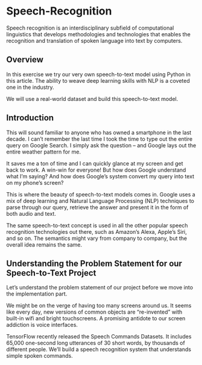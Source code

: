 # Speech-Recognition
Speech recognition is an interdisciplinary subfield of computational linguistics that develops methodologies and technologies that enables the recognition and translation of spoken language into text by computers.

## Overview
In this exercise we try our very own speech-to-text model using Python in this article. The ability to weave deep learning skills with NLP is a coveted one in the industry. 

We will use a real-world dataset and build this speech-to-text model.


## Introduction
This will sound familiar to anyone who has owned a smartphone in the last decade. I can’t remember the last time I took the time to type out the entire query on Google Search. I simply ask the question – and Google lays out the entire weather pattern for me.

It saves me a ton of time and I can quickly glance at my screen and get back to work. A win-win for everyone! But how does Google understand what I’m saying? And how does Google’s system convert my query into text on my phone’s screen?

This is where the beauty of speech-to-text models comes in. Google uses a mix of deep learning and Natural Language Processing (NLP) techniques to parse through our query, retrieve the answer and present it in the form of both audio and text.

The same speech-to-text concept is used in all the other popular speech recognition technologies out there, such as Amazon’s Alexa, Apple’s Siri, and so on. The semantics might vary from company to company, but the overall idea remains the same.

## Understanding the Problem Statement for our Speech-to-Text Project
Let’s understand the problem statement of our project before we move into the implementation part.

We might be on the verge of having too many screens around us. It seems like every day, new versions of common objects are “re-invented” with built-in wifi and bright touchscreens. A promising antidote to our screen addiction is voice interfaces. 

TensorFlow recently released the Speech Commands Datasets. It includes 65,000 one-second long utterances of 30 short words, by thousands of different people. We’ll build a speech recognition system that understands simple spoken commands.
